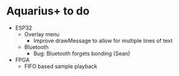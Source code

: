 # Aquarius+ to do

- ESP32
  - Overlay menu
    - Improve drawMessage to allow for multiple lines of text
  - Bluetooth
    - Bug: Bluetooth forgets bonding (Sean)
- FPGA
  - FIFO based sample playback
